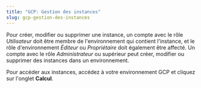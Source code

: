 ```yaml
---
title: "GCP: Gestion des instances"
slug: gcp-gestion-des-instances
---
```



Pour créer, modifier ou supprimer une instance, un compte avec le rôle *Utilisateur* doit être membre de l'environnement qui contient l'instance, et le rôle d'environnement *Éditeur* ou *Propriétaire* doit également être affecté. Un compte avec le rôle *Administrateur* ou supérieur peut créer, modifier ou supprimer des instances dans un environnement.

Pour accéder aux instances, accédez à votre environnement GCP et cliquez sur l'onglet **Calcul**.
